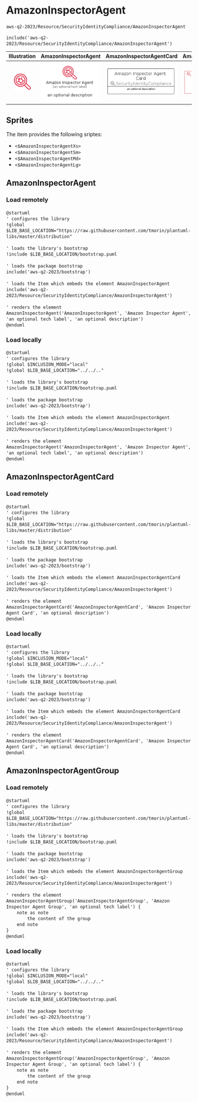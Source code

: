 # AmazonInspectorAgent


```text
aws-q2-2023/Resource/SecurityIdentityCompliance/AmazonInspectorAgent
```

```text
include('aws-q2-2023/Resource/SecurityIdentityCompliance/AmazonInspectorAgent')
```



| Illustration | AmazonInspectorAgent | AmazonInspectorAgentCard | AmazonInspectorAgentGroup |
| :---: | :---: | :---: | :---: |
| ![illustration for Illustration](../../../aws-q2-2023/Resource/SecurityIdentityCompliance/AmazonInspectorAgent.png) | ![illustration for AmazonInspectorAgent](../../../aws-q2-2023/Resource/SecurityIdentityCompliance/AmazonInspectorAgent.Local.png) | ![illustration for AmazonInspectorAgentCard](../../../aws-q2-2023/Resource/SecurityIdentityCompliance/AmazonInspectorAgentCard.Local.png) | ![illustration for AmazonInspectorAgentGroup](../../../aws-q2-2023/Resource/SecurityIdentityCompliance/AmazonInspectorAgentGroup.Local.png) |



## Sprites
The item provides the following sriptes:

- `<$AmazonInspectorAgentXs>`
- `<$AmazonInspectorAgentSm>`
- `<$AmazonInspectorAgentMd>`
- `<$AmazonInspectorAgentLg>`





## AmazonInspectorAgent

### Load remotely
```plantuml
@startuml
' configures the library
!global $LIB_BASE_LOCATION="https://raw.githubusercontent.com/tmorin/plantuml-libs/master/distribution"

' loads the library's bootstrap
!include $LIB_BASE_LOCATION/bootstrap.puml

' loads the package bootstrap
include('aws-q2-2023/bootstrap')

' loads the Item which embeds the element AmazonInspectorAgent
include('aws-q2-2023/Resource/SecurityIdentityCompliance/AmazonInspectorAgent')

' renders the element
AmazonInspectorAgent('AmazonInspectorAgent', 'Amazon Inspector Agent', 'an optional tech label', 'an optional description')
@enduml
```

### Load locally
```plantuml
@startuml
' configures the library
!global $INCLUSION_MODE="local"
!global $LIB_BASE_LOCATION="../../.."

' loads the library's bootstrap
!include $LIB_BASE_LOCATION/bootstrap.puml

' loads the package bootstrap
include('aws-q2-2023/bootstrap')

' loads the Item which embeds the element AmazonInspectorAgent
include('aws-q2-2023/Resource/SecurityIdentityCompliance/AmazonInspectorAgent')

' renders the element
AmazonInspectorAgent('AmazonInspectorAgent', 'Amazon Inspector Agent', 'an optional tech label', 'an optional description')
@enduml
```

## AmazonInspectorAgentCard

### Load remotely
```plantuml
@startuml
' configures the library
!global $LIB_BASE_LOCATION="https://raw.githubusercontent.com/tmorin/plantuml-libs/master/distribution"

' loads the library's bootstrap
!include $LIB_BASE_LOCATION/bootstrap.puml

' loads the package bootstrap
include('aws-q2-2023/bootstrap')

' loads the Item which embeds the element AmazonInspectorAgentCard
include('aws-q2-2023/Resource/SecurityIdentityCompliance/AmazonInspectorAgent')

' renders the element
AmazonInspectorAgentCard('AmazonInspectorAgentCard', 'Amazon Inspector Agent Card', 'an optional description')
@enduml
```

### Load locally
```plantuml
@startuml
' configures the library
!global $INCLUSION_MODE="local"
!global $LIB_BASE_LOCATION="../../.."

' loads the library's bootstrap
!include $LIB_BASE_LOCATION/bootstrap.puml

' loads the package bootstrap
include('aws-q2-2023/bootstrap')

' loads the Item which embeds the element AmazonInspectorAgentCard
include('aws-q2-2023/Resource/SecurityIdentityCompliance/AmazonInspectorAgent')

' renders the element
AmazonInspectorAgentCard('AmazonInspectorAgentCard', 'Amazon Inspector Agent Card', 'an optional description')
@enduml
```

## AmazonInspectorAgentGroup

### Load remotely
```plantuml
@startuml
' configures the library
!global $LIB_BASE_LOCATION="https://raw.githubusercontent.com/tmorin/plantuml-libs/master/distribution"

' loads the library's bootstrap
!include $LIB_BASE_LOCATION/bootstrap.puml

' loads the package bootstrap
include('aws-q2-2023/bootstrap')

' loads the Item which embeds the element AmazonInspectorAgentGroup
include('aws-q2-2023/Resource/SecurityIdentityCompliance/AmazonInspectorAgent')

' renders the element
AmazonInspectorAgentGroup('AmazonInspectorAgentGroup', 'Amazon Inspector Agent Group', 'an optional tech label') {
    note as note
        the content of the group
    end note
}
@enduml
```

### Load locally
```plantuml
@startuml
' configures the library
!global $INCLUSION_MODE="local"
!global $LIB_BASE_LOCATION="../../.."

' loads the library's bootstrap
!include $LIB_BASE_LOCATION/bootstrap.puml

' loads the package bootstrap
include('aws-q2-2023/bootstrap')

' loads the Item which embeds the element AmazonInspectorAgentGroup
include('aws-q2-2023/Resource/SecurityIdentityCompliance/AmazonInspectorAgent')

' renders the element
AmazonInspectorAgentGroup('AmazonInspectorAgentGroup', 'Amazon Inspector Agent Group', 'an optional tech label') {
    note as note
        the content of the group
    end note
}
@enduml
```

